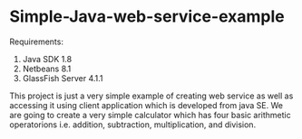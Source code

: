 # Simple-Java-web-service-example

Requirements:
1. Java SDK 1.8
2. Netbeans 8.1
3. GlassFish Server 4.1.1

This project is just a very simple example of creating web service as well as accessing it using client application which is developed from java SE. 
We are going to create a very simple calculator which has four basic arithmetic operatorions i.e. addition, subtraction, multiplication, and division. 
